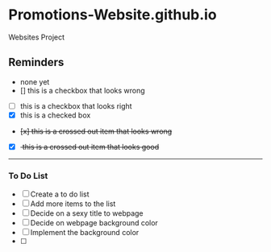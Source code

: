 # Promotions-Website.github.io
Websites Project 

## Reminders
- none yet
- [] this is a checkbox that looks wrong
- [ ] this is a checkbox that looks right
- [x] this is a checked box
- <del> [x] this is a crossed out item that looks wrong </del>
- [x] <del> this is a crossed out item that looks good </del>
---
### To Do List
- [ ] Create a to do list
- [ ] Add more items to the list
- [ ] Decide on a sexy title to webpage 
- [ ] Decide on webpage background color
- [ ] Implement the background color 
- [ ] 